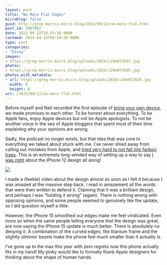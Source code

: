 ```yaml
---
layout: post
title: "No More Flat Edges"
microblog: false
guid: http://greg-morris.micro.blog/2023/09/22/no-more-flat.html
post_id: 3987982
date: 2023-09-22T18:53:38-0000
lastmod: 2024-04-12T09:54:36-0000
type: post
categories:
- "Essay"
images:
- https://greg-morris.micro.blog/uploads/2024/c28e0726d5.jpg
photos:
- https://greg-morris.micro.blog/uploads/2024/c28e0726d5.jpg
photos_with_metadata:
- url: https://greg-morris.micro.blog/uploads/2024/c28e0726d5.jpg
  width: 0
  height: 0
url: /2023/09/22/no-more-flat.html
---
```

Before myself and Nati recorded the first episode of [bring your own device,](https://toppodcast.com/podcast_feeds/bring-your-own-device/) we made promises to each other. To be honest about everything. To be Apple fans, enjoy Apple devices but not be Apple apologists. To not be another voice in the sea of Apple bloggers that spent most of their time explaining why your opinions are wrong. 

Sadly, the podcast no longer exists, but that idea that was core to everything we talked about stuck with me. I’ve never shied away from calling out mistakes from Apple, and [tried very hard to not fall into fanboy traps](/2017/10/25/not-being-a.html). This is an extremely long-winded way of setting up a way to say [I was right](https://www.youtube.com/watch?v=l28UAs30Jjk&t=101s) about the iPhone 12 design all along!

![](https://greg-morris.micro.blog/uploads/2024/c28e0726d5.jpg)

I made a (feeble) video about the design almost as soon as I felt it because I was amazed at the massive step back. I read in amazement all the words that were then written to defend it. Claiming that it was a brilliant design, and perhaps I was “holding it wrong” (again). There is nothing wrong with opposing opinions, and some people seemed to genuinely like the update, so I did question myself a little. 

However, the iPhone 15 smoothed out edges make me feel vindicated. Even more so when the same people telling everyone that the design was great, are now saying the iPhone 15 update is much better. There is absolutely no denying it. A combination of the curved edges, the titanium frame and the slightly slimmer bezels make the phone feel much smaller than it actually is. 

I’ve gone up to the max this year with zero regrets now this phone actually fits in my hand! My pinky would like to formally thank Apple designers for thinking about the shape of human hands. 
